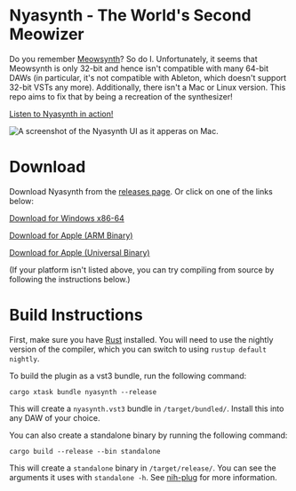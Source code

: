 # Nyasynth - The World's Second Meowizer

Do you remember [Meowsynth](https://www.youtube.com/watch?v=_VYtQ9jP73s)? So do I. Unfortunately, it
seems that Meowsynth is only 32-bit and hence isn't compatible with many 64-bit DAWs (in particular,
it's not compatible with Ableton, which doesn't support 32-bit VSTs any more). Additionally, there
isn't a Mac or Linux version. This repo aims to fix that by being a recreation of the synthesizer!

[Listen to Nyasynth in action!](https://youtu.be/A2qSIzGI7p8)

![A screenshot of the Nyasynth UI as it apperas on Mac.](affinity_photo/ui_mac.png)

# Download
Download Nyasynth from the [releases page](https://github.com/a2aaron/nyasynth/releases/tag/1.0).
Or click on one of the links below:

[Download for Windows x86-64](https://github.com/a2aaron/nyasynth/releases/download/1.0/Nyasynth.1.0.Windows.x86-64.zip)

[Download for Apple (ARM Binary)](https://github.com/a2aaron/nyasynth/releases/download/1.0/Nyasynth.1.0.Mac.OSX.AArch64.zip)

[Download for Apple (Universal Binary)](https://github.com/a2aaron/nyasynth/releases/download/1.0/Nyasynth.1.0.Mac.OSX.Universal.zip)

(If your platform isn't listed above, you can try compiling from source by following the instructions below.)

# Build Instructions
First, make sure you have [Rust](https://www.rust-lang.org/) installed. You will need to use the nightly version of the compiler, which you can switch to using `rustup default nightly`.

To build the plugin as a vst3 bundle, run the following command:

```
cargo xtask bundle nyasynth --release
```

This will create a `nyasynth.vst3` bundle in `/target/bundled/`. Install this into any DAW of your choice.


You can also create a standalone binary by running the following command:

```
cargo build --release --bin standalone
```

This will create a `standalone` binary in `/target/release/`. You can see the arguments it uses with `standalone -h`. See [nih-plug](https://github.com/robbert-vdh/nih-plug) for more information.
